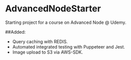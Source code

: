 # AdvancedNodeStarter
Starting project for a course on Advanced Node @ Udemy.


##Added: 
- Query caching with REDIS.
- Automated integrated testing with Puppeteer and Jest.
- Image upload to S3 via AWS-SDK.

